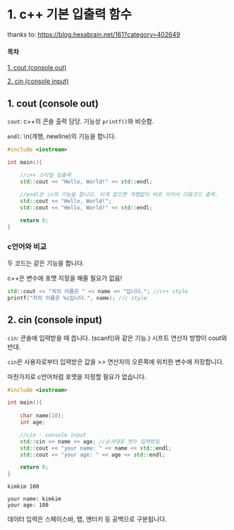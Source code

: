 # 1. c++ 기본 입출력 함수

thanks to: https://blog.hexabrain.net/161?category=402649

#### 목차

[1. cout (console out)](#1-cout-console-out)

[2. cin (console input)](#2-cin-console-input)



## 1. cout (console out)

`cout`: c++의 콘솔 출력 담당. 기능상 `printf()`와 비슷함.

`endl`: \n(개행, newline)의 기능을 합니다.

```c++
#include <iostream>

int main(){

    //c++ 스타일 입출력
    std::cout << "Hello, World!" << std::endl;
    
    //endl은 \n의 기능을 합니다. 이게 없으면 개행없이 바로 이어서 다음코드 출력.
    std::cout << "Hello, World!";
    std::cout << "Hello, World!" << std::endl;

    return 0;
}
```



### c언어와 비교

두 코드는 같은 기능을 합니다.

c++은 변수에 포맷 지정을 해줄 필요가 없음!

```c++
std::cout << "저의 이름은 " << name << "입니다."; //c++ style
printf("저의 이름은 %s입니다.", name); //c style
```



## 2. cin (console input)

`cin`: 콘솔에 입력받을 때 씁니다. (scanf()와 같은 기능.) 시프트 연산자 방향이 cout와 반대.

`cin`은 사용자로부터 입력받은 값을 >> 연산자의 오른쪽에 위치한 변수에 저장합니다.

마찬가지로 c언어처럼 포맷을 지정할 필요가 없습니다.

``` c++
#include <iostream>

int main(){
    
    char name[10];
    int age;

    //cin - console input
    std::cin >> name >> age; //순서대로 변수 입력받음
    std::cout << "your name: " << name << std::endl;
    std::cout << "your age: " << age << std::endl;

    return 0;
}
```

```
kimkim 100

your name: kimkim
your age: 100
```

데이터 입력은 스페이스바, 탭, 엔터키 등 공백으로 구분됩니다.
